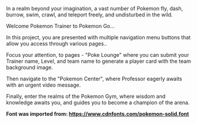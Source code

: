 In a realm beyond your imagination, a vast number of Pokemon fly, dash, burrow, swim, crawl, and teleport freely, and undisturbed in the wild.

Welcome Pokemon Trainer to Pokemon Go...

In this project, you are presented with multiple navigation menu buttons that allow you access through various pages..

Focus your attention, to pages - "Poke Lounge" where you can submit your Trainer name, Level, and team name to generate a player card with the team background image.

Then navigate to the "Pokemon Center", where Professor eagerly awaits with an urgent video message.

Finally, enter the realms of the Pokemon Gym, where wisdom and knowledge awaits you, and guides you to become a champion of the arena.


**Font was imported from: https://www.cdnfonts.com/pokemon-solid.font**
